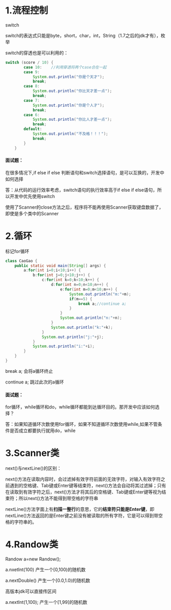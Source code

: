 # 1.流程控制

switch

switch的表达式只能是byte，short，char，int，String（1.7之后的jdk才有），枚举

switch的穿透也是可以利用的：

~~~java
switch (score / 10) {
		case 10:	//利用穿透将两个case合在一起						
		case 9:
			System.out.println("你是个天才");
			break;
		case 8:
			System.out.println("你比天才差一点");
			break;
		case 7:
			System.out.println("你是个人才");
			break;
		case 6:
			System.out.println("你比人才差一点");
			break;
		default:
			System.out.println("不及格！！！");
			break;
		}
	}
~~~



#### **面试题**：

在很多情况下,if else if else 判断语句和switch选择语句，是可以互换的，开发中如何选择

答：从代码的运行效率考虑，switch语句的执行效率高于if else if else语句，所以开发中优先使用switch







使用了Scanner的close方法之后，程序将不能再使用Scanner获取键盘数据了，即使是多个类中的Scanner





# 2.循环

标记for循环

~~~java
class CaoGao {
	public static void main(String[] args) {
		a:for(int i=0;i<10;i++) {
			b:for(int j=0;j<10;j++) {
				c:for(int k=0;k<10;k++) {
					d:for(int n=0;n<10;n++) {
						e:for(int m=0;m<10;m++) {
							System.out.println("m:"+m);
							if(m==5) {
								break a;//continue a;
							}
						}
						System.out.println("n:"+n);
					}
					System.out.println("k:"+k);
				}
				System.out.println("j:"+j);
			}
			System.out.println("i:"+i);
		}
	}
}
~~~

break a;     会将a循环终止

continue a;    跳过此次的a循环





#### 面试题：

for循环，while循环和do，while循环都能到达循环目的。那开发中应该如何选择？

答：如果知道循环次数使用for循环，如果不知道循环次数使用while,如果不管条件是否成立都要执行就用do，while





# 3.Scanner类

next()与nextLine()的区别：

next()方法在读取内容时，会过滤掉有效字符前面的无效字符，对输入有效字符之前遇到的空格键、Tab键或Enter键等结束符，next()方法会自动将其过滤掉；只有在读取到有效字符之后，next()方法才将其后的空格键、Tab键或Enter键等视为结束符；所以next()方法不能得到带空格的字符串

nextLine()方法字面上有**扫描一整行**的意思，它的**结束符只能是Enter键**，即nextLine()方法返回的是Enter键之前没有被读取的所有字符，它是可以得到带空格的字符串的。





# 4.Randow类

Randow a=new Randow();

a.nxetInt(100)    产生一个[0,100)的随机数

a.nextDouble()   产生一个[0.0,1.0)的随机数

高版本jdk可以直接传区间

a.nextInt(1,100);          产生一个[1,99]的随机数